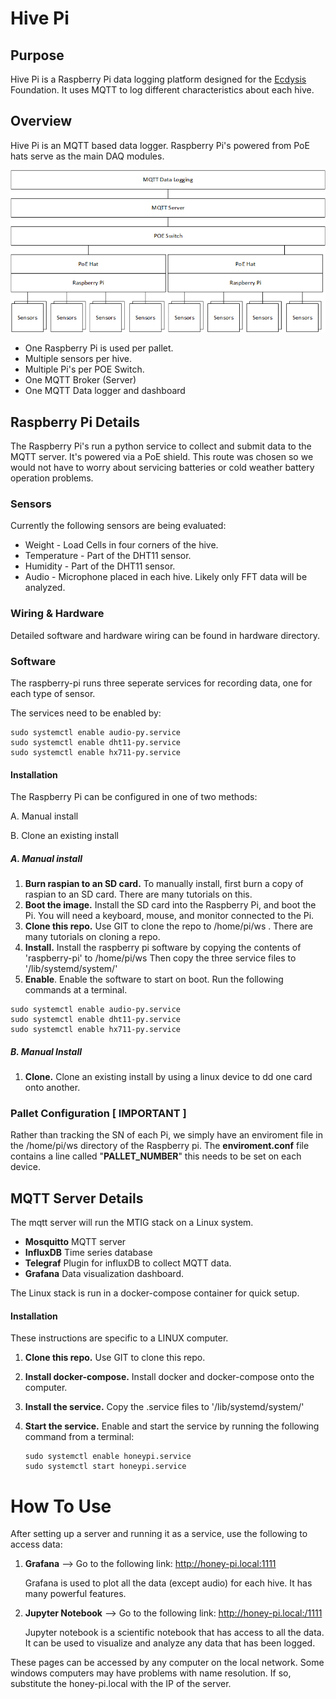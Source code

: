 # Hive Pi

## Purpose

Hive Pi is a Raspberry Pi data logging platform designed for the [Ecdysis](<https://www.ecdysis.bio/>) Foundation. It uses MQTT to log different characteristics about each hive.

## Overview

Hive Pi is an MQTT based data logger. Raspberry Pi's powered from PoE hats serve as the main DAQ modules.

![1591223332123](assets/1591223332123.png)

* One Raspberry Pi is used per pallet. 
* Multiple sensors per hive.
* Multiple Pi's per POE Switch.
* One MQTT Broker (Server) 
* One MQTT Data logger and dashboard

## Raspberry Pi Details

The Raspberry Pi's run a python service to collect and submit data to the MQTT server.  It's powered via a PoE shield. This route was chosen so we would not have to worry about servicing batteries or cold weather battery operation problems.

### Sensors

Currently the following sensors are being evaluated:

* Weight - Load Cells in four corners of the hive.
* Temperature - Part of the DHT11 sensor.
* Humidity - Part of the DHT11 sensor.
* Audio - Microphone placed in each hive. Likely only FFT data will be analyzed.

### Wiring & Hardware

Detailed software and hardware wiring can be found in hardware directory.

### Software

The raspberry-pi runs three seperate services for recording data, one for each type of sensor.

The services need to be enabled by:

```
sudo systemctl enable audio-py.service
sudo systemctl enable dht11-py.service
sudo systemctl enable hx711-py.service
```

#### Installation

The Raspberry Pi can be configured in one of two methods:

A. Manual install

B. Clone an existing install

##### A. Manual install

1. **Burn raspian to an SD card.** To manually install, first burn a copy of raspian to an SD card. There are many tutorials on this.
2. **Boot the image.** Install the SD card into the Raspberry Pi, and boot the Pi. You will need a keyboard, mouse, and monitor connected to the Pi.
3. **Clone this repo.** Use GIT to clone the repo to /home/pi/ws . There are many tutorials on cloning a repo.
4. **Install.** Install the raspberry pi software by copying the contents of 'raspberry-pi' to /home/pi/ws Then copy the three service files to '/lib/systemd/system/'
5. **Enable**. Enable the software to start on boot. Run the following commands at a terminal.

```
sudo systemctl enable audio-py.service
sudo systemctl enable dht11-py.service
sudo systemctl enable hx711-py.service
```

##### B. Manual Install

1. **Clone.** Clone an existing install by using a linux device to dd one card onto another.

### Pallet Configuration [ IMPORTANT ]

Rather than tracking the SN of each Pi, we simply have an enviroment file in the /home/pi/ws directory of the Raspberry pi. The **enviroment.conf** file contains a line called "**PALLET_NUMBER**" this needs to be set on each device.



## MQTT Server Details

The mqtt server will run the MTIG stack on a Linux system.

* **Mosquitto** MQTT server
* **InfluxDB**  Time series database
* **Telegraf**  Plugin for influxDB to collect MQTT data.
* **Grafana** Data visualization dashboard.

The Linux stack is run in a docker-compose container for quick setup.

#### Installation

These instructions are specific to a LINUX computer.

1. **Clone this repo.** Use GIT to clone this repo.

2. **Install docker-compose.** Install docker and docker-compose onto the computer.

3. **Install the service.** Copy the .service files to '/lib/systemd/system/'

4. **Start the service.** Enable and start the service by running the following command from a terminal:

   ```
   sudo systemctl enable honeypi.service
   sudo systemctl start honeypi.service
   ```



# How To Use

After setting up a server and running it as a service, use the following to access data:

1. **Grafana** --> Go to the following link: http://honey-pi.local:1111

   Grafana is used to plot all the data (except audio) for each hive. It has many powerful features.

2. **Jupyter Notebook** --> Go to the following link: http://honey-pi.local:/1111

   Jupyter notebook is a scientific notebook that has access to all the data. It can be used to visualize and analyze any data that has been logged. 

These pages can be accessed by any computer on the local network. Some windows computers may have problems with name resolution. If so, substitute the honey-pi.local with the IP of the server. 




